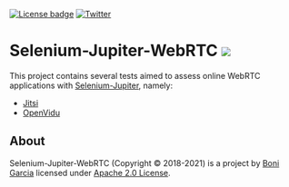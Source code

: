 [![License badge](https://img.shields.io/badge/license-Apache2-green.svg)](https://www.apache.org/licenses/LICENSE-2.0)
[![Twitter](https://img.shields.io/badge/follow-@boni_gg-green.svg)](https://twitter.com/boni_gg)

# Selenium-Jupiter-WebRTC [![][Logo]][GitHub Repository]

This project contains several tests aimed to assess online WebRTC applications with [Selenium-Jupiter], namely:

* [Jitsi]
* [OpenVidu]

## About

Selenium-Jupiter-WebRTC (Copyright &copy; 2018-2021) is a project by [Boni Garcia] licensed under [Apache 2.0 License].

[Apache 2.0 License]: https://www.apache.org/licenses/LICENSE-2.0
[Boni Garcia]: https://bonigarcia.github.io/
[GitHub Repository]: https://github.com/bonigarcia/selenium-jupiter-webrtc
[Jitsi]: https://meet.jit.si/
[Logo]: https://bonigarcia.github.io/img/selenium-jupiter.png
[OpenVidu]: https://openvidu.io/
[Selenium-Jupiter]: https://github.com/bonigarcia/selenium-jupiter
